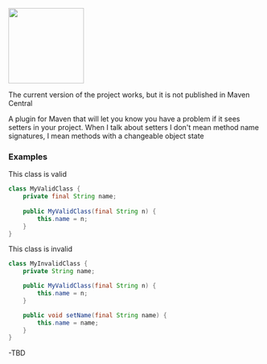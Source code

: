 [<img src="https://raw.githubusercontent.com/l3r8yJ/sa-tan/8f6e97d0287f4f922b6cd685548490a48e26c496/s8an.svg" width="150"/>](https://l3r8yj.ru/sa-tan/)

The current version of the project works, but it is not published in Maven Central

A plugin for Maven that will let you know you have a problem if it sees setters in your project. 
When I talk about setters I don't mean method name signatures, I mean methods with a changeable object state

### Examples
This class is valid
```java
class MyValidClass {
    private final String name;
    
    public MyValidClass(final String n) {
        this.name = n;
    }
}
```
This class is invalid

```java
class MyInvalidClass {
    private String name;

    public MyValidClass(final String n) {
        this.name = n;
    }

    public void setName(final String name) {
        this.name = name;
    }
}
```

-TBD
